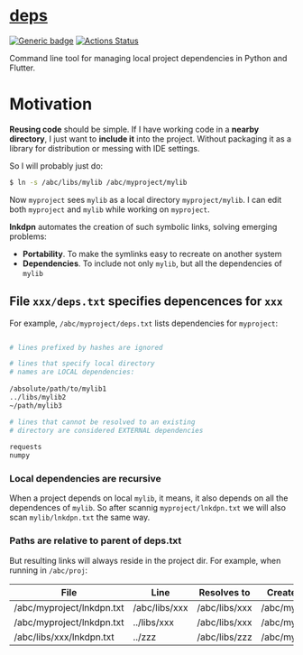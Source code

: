 # [deps](https://github.com/rtmigo/lnkdpn)

[![Generic badge](https://img.shields.io/badge/ready_for_use-no-red.svg)](#)
[![Actions Status](https://github.com/rtmigo/lnkdpn/workflows/CI/badge.svg?branch=master)](https://github.com/rtmigo/lnkdpn/actions)

Command line tool for managing local project dependencies in Python and Flutter.

# Motivation

**Reusing code** should be simple. If I have working code in a **nearby directory**, 
I just want to **include it** into the project. Without packaging it as a library 
for distribution or messing with IDE settings.

So I will probably just do:

```bash
$ ln -s /abc/libs/mylib /abc/myproject/mylib
```

Now `myproject` sees `mylib` as a local directory `myproject/mylib`. I can edit both `myproject` 
and `mylib` while working on `myproject`.

**lnkdpn** automates the creation of such symbolic links, solving emerging problems:

- **Portability**. To make the symlinks easy to recreate on another system
- **Dependencies**. To include not only `mylib`, but all the dependencies of `mylib`

## File `xxx/deps.txt` specifies depencences for `xxx`

For example, `/abc/myproject/deps.txt` lists dependencies for `myproject`:

```sh

# lines prefixed by hashes are ignored

# lines that specify local directory 
# names are LOCAL dependencies:
  
/absolute/path/to/mylib1
../libs/mylib2
~/path/mylib3

# lines that cannot be resolved to an existing 
# directory are considered EXTERNAL dependencies
 
requests
numpy
```
### Local dependencies are recursive

When a project depends on local `mylib`, it means, it also depends on all 
the dependences of `mylib`. So after scannig `myproject/lnkdpn.txt` we will also 
scan `mylib/lnkdpn.txt` the same way.

### Paths are relative to parent of deps.txt

But resulting 
links will always reside in the project dir. For example, when running in `/abc/proj`:

| File  | Line | Resolves to | Creates symlink |
|--------------------|------------|---------------|--------|
|/abc/myproject/lnkdpn.txt|/abc/libs/xxx|/abc/libs/xxx|/abc/myproject/xxx|
|/abc/myproject/lnkdpn.txt|../libs/xxx|/abc/libs/xxx|/abc/myproject/xxx|
|/abc/libs/xxx/lnkdpn.txt|../zzz|/abc/libs/zzz|/abc/myproject/zzz|
 
